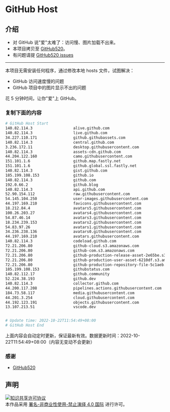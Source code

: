 # GitHub Host
## 介绍
- 对 GitHub 说"爱"太难了：访问慢、图片加载不出来。
- 本项目拷贝至 [GitHub520](https://github.com/521xueweihan/GitHub520)。
- 有问题请提 [GitHub520 issues](https://github.com/521xueweihan/GitHub520/issues/new)

---

本项目无需安装任何程序，通过修改本地 hosts 文件，试图解决：
- GitHub 访问速度慢的问题
- GitHub 项目中的图片显示不出的问题

花 5 分钟时间，让你"爱"上 GitHub。

### 复制下面的内容
```bash
# GitHub Host Start
140.82.114.3                  alive.github.com
140.82.114.3                  live.github.com
34.227.110.171                github.githubassets.com
140.82.114.3                  central.github.com
3.236.172.11                  desktop.githubusercontent.com
140.82.114.3                  assets-cdn.github.com
44.204.122.160                camo.githubusercontent.com
151.101.1.6                   github.map.fastly.net
151.101.1.6                   github.global.ssl.fastly.net
140.82.114.3                  gist.github.com
185.199.108.153               github.io
140.82.114.3                  github.com
192.0.66.2                    github.blog
140.82.114.3                  api.github.com
52.90.154.112                 raw.githubusercontent.com
54.145.104.250                user-images.githubusercontent.com
44.197.169.210                favicons.githubusercontent.com
18.212.84.4                   avatars5.githubusercontent.com
100.26.203.27                 avatars4.githubusercontent.com
54.87.46.14                   avatars3.githubusercontent.com
18.234.239.153                avatars2.githubusercontent.com
54.83.97.26                   avatars1.githubusercontent.com
34.236.238.136                avatars0.githubusercontent.com
44.197.169.210                avatars.githubusercontent.com
140.82.114.3                  codeload.github.com
72.21.206.80                  github-cloud.s3.amazonaws.com
72.21.206.80                  github-com.s3.amazonaws.com
72.21.206.80                  github-production-release-asset-2e65be.s3.amazonaws.com
72.21.206.80                  github-production-user-asset-6210df.s3.amazonaws.com
72.21.206.80                  github-production-repository-file-5c1aeb.s3.amazonaws.com
185.199.108.153               githubstatus.com
140.82.112.17                 github.community
52.224.38.193                 github.dev
140.82.114.3                  collector.github.com
44.200.117.208                pipelines.actions.githubusercontent.com
184.73.58.117                 media.githubusercontent.com
44.201.3.254                  cloud.githubusercontent.com
44.192.123.191                objects.githubusercontent.com
13.107.213.51                 vscode.dev


# Update time: 2022-10-22T11:54:49+08:00
# GitHub Host End

```
上面内容会自动定时更新，保证最新有效。数据更新时间：2022-10-22T11:54:49+08:00（内容无变动不会更新）

### 感谢

- [GitHub520](https://github.com/521xueweihan/GitHub520)

## 声明
<a rel="license" href="https://creativecommons.org/licenses/by-nc-nd/4.0/deed.zh"><img alt="知识共享许可协议" style="border-width: 0" src="https://licensebuttons.net/l/by-nc-nd/4.0/88x31.png"></a><br>本作品采用 <a rel="license" href="https://creativecommons.org/licenses/by-nc-nd/4.0/deed.zh">署名-非商业性使用-禁止演绎 4.0 国际</a> 进行许可。